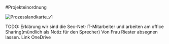 #Projekteinordnung

![Prozesslandkarte_v1](https://user-images.githubusercontent.com/57149152/212294920-a3f39fbb-2f98-4c72-864b-642b5ec5e3af.PNG)


TODO: 
Erklärung wir sind die Sec-Net-IT-Mitarbeiter und arbeiten am office Sharing(mündlich als Notiz für den Sprecher)
Von Frau Riester absegnen lassen.
Link OneDrive
